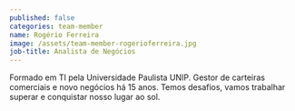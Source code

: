 ```yaml
---
published: false
categories: team-member
name: Rogério Ferreira
image: /assets/team-member-rogerioferreira.jpg
job-title: Analista de Negócios
---
```


Formado em TI pela Universidade Paulista UNIP. Gestor de carteiras comerciais e novo negócios há 15 anos. Temos desafios, vamos trabalhar superar e conquistar nosso lugar ao sol. 
